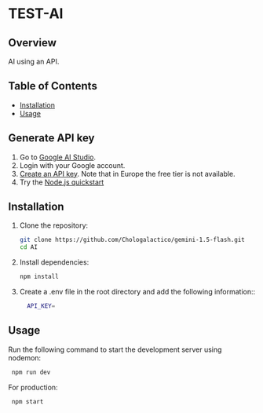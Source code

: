 # TEST-AI


## Overview
AI using an API.

## Table of Contents
- [Installation](#installation)
- [Usage](#usage)
## Generate API key
1.  Go to [Google AI Studio](https://aistudio.google.com/).
2.  Login with your Google account.
3.  [Create an API key](https://aistudio.google.com/app/apikey). Note that in
    Europe the free tier is not available.
4.  Try the
    [Node.js quickstart](https://ai.google.dev/tutorials/node_quickstart)



## Installation
1. Clone the repository:
   ```bash
   git clone https://github.com/Chologalactico/gemini-1.5-flash.git
   cd AI
   ```

2. Install dependencies:
   ```bash
   npm install
   ```

3. Create a .env file in the root directory and add the following information::
   ```bash
     API_KEY=
   ```

## Usage
Run the following command to start the development server using nodemon:
   ```bash
    npm run dev
  ```

For production:
   ```bash
    npm start
  ```
